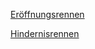 [Eröffnungsrennen](https://youtube.com/shorts/PJZzOXuDNMc)

[Hindernisrennen](https://youtube.com/shorts/gS_TK9WKWAc)
